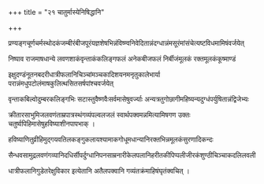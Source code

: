 +++
title = "२१ चातुर्मास्येनिषिद्धानि"

+++

प्रण्यङ्गचूर्णचर्मस्थोदकंजम्बीरंबीजपूरंयज्ञशेषभिन्नंविष्ण्वनिवेदितान्नंदग्धान्नंमसूरंमांसंचेत्यष्टविधमामिषंवर्जयेत्

निष्पाव राजमाषधान्ये लवणशाकंवृन्ताकंकलिङ्गफलं अनेकबीजफलं निर्बीजंमूलकं रक्तमूलकंकूष्माण्डं

इक्षुदण्डंनूतनबदरीधात्रीफलानिचिञ्चांमञ्चकादिशयनमनृतुकालेभार्या परान्नंमधुपटोलंमाषकुलित्थसितसर्षपांश्चवर्जयेत्

वृन्ताकबिल्वोदुम्बरकलिङ्गभिः सटास्तुवैष्णवैःसर्वमासेषुवर्ज्याः अन्यत्रतुगोछागीमहिष्यन्यदुग्धंपर्युषितान्नंद्विजेभ्यः

क्रीतारसाभुमिजलवणंताम्रपात्रस्थंगव्यंपल्वलजलं स्वार्थपक्वमन्नमित्यामिषगण उक्तः चतुर्ष्वपिहिमासेषुहविष्याशीनपापभाक् ।

हविष्याणितुव्रीहिमुद्गयवतिलकङ्गुकलायश्यामाकगोधूमधान्यानिरक्तभिन्नमूलकंसुरणादिकन्दः

सैन्धवसामुद्रलवणंगव्यानिदधिर्सीपर्दुग्धानिपनसाम्रनारीकेलपलानिहरीतकीपिप्पलीजीरकंशुण्ठीचिञ्चाकदलिलवली

धात्रीफलानिगुडेतरेक्षुविकार इत्येतानि अतैलपक्वानि गव्यंतक्रंमाहिषंघृतंक्वचित् ।

